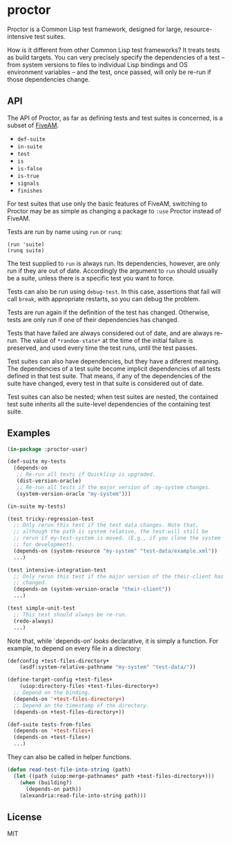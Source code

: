 # proctor

Proctor is a Common Lisp test framework, designed for large,
resource-intensive test suites.

How is it different from other Common Lisp test frameworks? It treats
tests as build targets. You can very precisely specify the
dependencies of a test – from system versions to files to individual
Lisp bindings and OS environment variables – and the test, once
passed, will only be re-run if those dependencies change.

## API

The API of Proctor, as far as defining tests and test suites is
concerned, is a subset of [FiveAM][].

- `def-suite`
- `in-suite`
- `test`
- `is`
- `is-false`
- `is-true`
- `signals`
- `finishes`

For test suites that use only the basic features of FiveAM, switching
to Proctor may be as simple as changing a package to `:use` Proctor
instead of FiveAM.

Tests are run by name using `run` or `runq`:

    (run 'suite)
    (runq suite)

The test supplied to `run` is always run. Its dependencies, however,
are only run if they are out of date. Accordingly the argument to
`run` should usually be a suite, unless there is a specific test you
want to force.

Tests can also be run using `debug-test`. In this case, assertions
that fail will call `break`, with appropriate restarts, so you can
debug the problem.

Tests are run again if the definition of the test has changed.
Otherwise, tests are only run if one of their dependencies has
changed.

Tests that have failed are always considered out of date, and are
always re-run. The value of `*random-state*` at the time of the
initial failure is preserved, and used every time the test runs, until
the test passes.

Test suites can also have dependencies, but they have a diferent
meaning. The dependencies of a test suite become implicit dependencies
of all tests defined in that test suite. That means, if any of the
dependencies of the suite have changed, every test in that suite is
considered out of date.

Test suites can also be nested; when test suites are nested, the
contained test suite inherits all the suite-level dependencies of the
containing test suite.

## Examples

``` lisp
(in-package :proctor-user)

(def-suite my-tests
  (depends-on
   ;; Re-run all tests if Quicklisp is upgraded.
   (dist-version-oracle)
   ;; Re-run all tests if the major version of :my-system changes.
   (system-version-oracle "my-system")))

(in-suite my-tests)

(test tricky-regression-test
  ;; Only rerun this test if the test data changes. Note that,
  ;; although the path is system relative, the test will still be
  ;; rerun if my-test-system is moved. (E.g., if you clone the system
  ;; for development).
  (depends-on (system-resource "my-system" "test-data/example.xml"))
  ...)

(test intensive-integration-test
  ;; Only rerun this test if the major version of the their-client has
  ;; changed.
  (depends-on (system-version-oracle "their-client"))
  ...)

(test simple-unit-test
  ;; This test should always be re-run.
  (redo-always)
  ...)
```

Note that, while `depends-on’ *looks* declarative, it is simply a
function. For example, to depend on every file in a directory:

``` lisp
(defconfig +test-files-directory+
    (asdf:system-relative-pathname "my-system" "test-data/"))

(define-target-config +test-files+
    (uiop:directory-files +test-files-directory+)
  ;; Depend on the binding.
  (depends-on '+test-files-directory+)
  ;; Depend on the timestamp of the directory.
  (depends-on +test-files-directory+))

(def-suite tests-from-files
  (depends-on '+test-files+)
  (depends-on +test-files+)
  ...)
```

They can also be called in helper functions.

``` lisp
(defun read-test-file-into-string (path)
  (let ((path (uiop:merge-pathnames* path +test-files-directory+)))
    (when (building?)
      (depends-on path))
    (alexandria:read-file-into-string path)))
```

## License

MIT

[Overlord]: https://github.com/TBRSS/overlord
[FiveAM]: https://common-lisp.net/project/fiveam/
